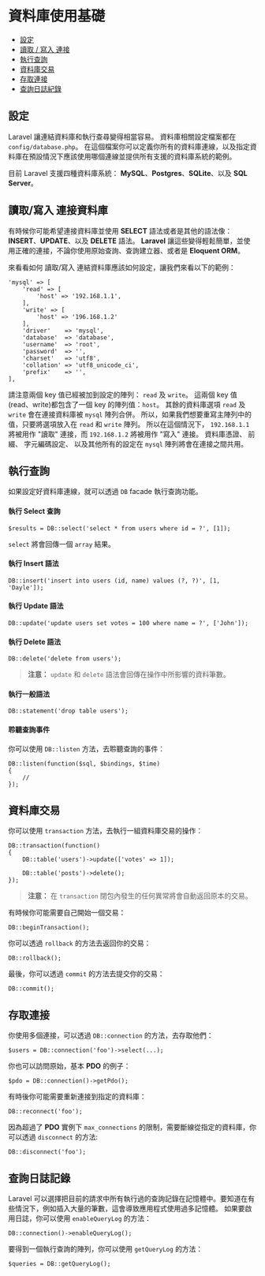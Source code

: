 # 資料庫使用基礎

- [設定](#configuration)
- [讀取 / 寫入 連接](#read-write-connections)
- [執行查詢](#running-queries)
- [資料庫交易](#database-transactions)
- [存取連接](#accessing-connections)
- [查詢日誌紀錄](#query-logging)

<a name="configuration"></a>
## 設定

Laravel 讓連結資料庫和執行查尋變得相當容易。 資料庫相關設定檔案都在 `config/database.php`。 在這個檔案你可以定義你所有的資料庫連線，以及指定資料庫在預設情況下應該使用哪個連線並提供所有支援的資料庫系統的範例。

目前 Laravel 支援四種資料庫系統： **MySQL**、**Postgres**、**SQLite**、以及 **SQL Server**。

<a name="read-write-connections"></a>
## 讀取/寫入 連接資料庫

有時候你可能希望連接資料庫並使用 **SELECT** 語法或者是其他的語法像： **INSERT**、**UPDATE**、以及 **DELETE** 語法。 **Laravel** 讓這些變得輕鬆簡單，並使用正確的連接，不論你使用原始查詢、查詢建立器、或者是 **Eloquent ORM**。

來看看如何 讀取/寫入 連結資料庫應該如何設定，讓我們來看以下的範例：

	'mysql' => [
		'read' => [
			'host' => '192.168.1.1',
		],
		'write' => [
			'host' => '196.168.1.2'
		],
		'driver'    => 'mysql',
		'database'  => 'database',
		'username'  => 'root',
		'password'  => '',
		'charset'   => 'utf8',
		'collation' => 'utf8_unicode_ci',
		'prefix'    => '',
	],

請注意兩個 key 值已經被加到設定的陣列： `read` 及 `write`。 這兩個 key 值(read、write)都包含了一個 key 的陣列值：`host`。 其餘的資料庫選項 `read` 及 `write` 會在連接資料庫被 `mysql` 陣列合併。 所以，如果我們想要重寫主陣列中的值，只要將選項放入在 `read` 和 `write` 陣列。 所以在這個情況下， `192.168.1.1` 將被用作 "讀取" 連接，而 `192.168.1.2` 將被用作 "寫入" 連接。 資料庫憑證、 前綴、 字元編碼設定、 以及其他所有的設定在 `mysql` 陣列將會在連接之間共用。

<a name="running-queries"></a>
## 執行查詢

如果設定好資料庫連線，就可以透過 `DB` facade 執行查詢功能。


#### 執行 Select 查詢

	$results = DB::select('select * from users where id = ?', [1]);

`select` 將會回傳一個 `array` 結果。

#### 執行 Insert 語法

	DB::insert('insert into users (id, name) values (?, ?)', [1, 'Dayle']);

#### 執行 Update 語法

	DB::update('update users set votes = 100 where name = ?', ['John']);

#### 執行 Delete 語法

	DB::delete('delete from users');

> **注意：** `update` 和 `delete` 語法會回傳在操作中所影響的資料筆數。

#### 執行一般語法

	DB::statement('drop table users');

#### 聆聽查詢事件

你可以使用 `DB::listen` 方法，去聆聽查詢的事件：

	DB::listen(function($sql, $bindings, $time)
	{
		//
	});

<a name="database-transactions"></a>
## 資料庫交易

你可以使用 `transaction` 方法，去執行一組資料庫交易的操作：

	DB::transaction(function()
	{
		DB::table('users')->update(['votes' => 1]);

		DB::table('posts')->delete();
	});

> **注意：** 在 `transaction` 閉包內發生的任何異常將會自動返回原本的交易。

有時候你可能需要自己開始一個交易：

	DB::beginTransaction();

你可以透過 `rollback` 的方法去返回你的交易：

	DB::rollback();

最後，你可以透過 `commit` 的方法去提交你的交易：

	DB::commit();

<a name="accessing-connections"></a>
## 存取連接

你使用多個連接，可以透過 `DB::connection` 的方法，去存取他們：

	$users = DB::connection('foo')->select(...);

你也可以訪問原始，基本 **PDO** 的例子：

	$pdo = DB::connection()->getPdo();

有時後你可能需要重新連接到指定的資料庫：

	DB::reconnect('foo');

因為超過了 **PDO** 實例下 `max_connections` 的限制，需要斷線從指定的資料庫，你可以透過 `disconnect` 的方法:

	DB::disconnect('foo');

<a name="query-logging"></a>
## 查詢日誌記錄

Laravel 可以選擇把目前的請求中所有執行過的查詢記錄在記憶體中。要知道在有些情況下，例如插入大量的筆數，這會導致應用程式使用過多記憶體。 如果要啟用日誌，你可以使用 `enableQueryLog` 的方法：

	DB::connection()->enableQueryLog();

要得到一個執行查詢的陣列，你可以使用 `getQueryLog` 的方法：

	$queries = DB::getQueryLog();
